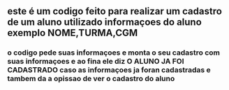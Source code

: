 ## este é um codigo feito para realizar um cadastro de um aluno utilizado informaçoes do aluno exemplo NOME,TURMA,CGM
### o codigo pede suas informaçoes e monta o seu cadastro com suas informaçoes e ao fina ele diz O ALUNO JA FOI CADASTRADO caso as informaçoes ja foran cadastradas e tambem da a opissao de ver o cadastro do aluno
